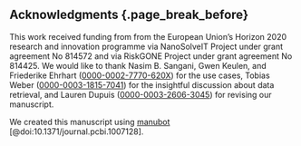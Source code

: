 ## Acknowledgments {.page_break_before}

This work received funding from from the European Union’s Horizon 2020 research and innovation programme
via NanoSolveIT Project under grant agreement No 814572 and
via RiskGONE Project under grant agreement No 814425.
We would like to thank
Nasim B. Sangani,
Gwen Keulen, and
Friederike Ehrhart ([0000-0002-7770-620X](https://orcid.org/0000-0002-7770-620X))
for the use cases,
Tobias Weber ([0000-0003-1815-7041](https://orcid.org/0000-0003-1815-7041))
for the insightful discussion about data retrieval, and
Lauren Dupuis ([0000-0003-2606-3045](https://orcid.org/0000-0003-2606-3045))
for revising our manuscript.

We created this manuscript using [manubot](https://manubot.org/) [@doi:10.1371/journal.pcbi.1007128].
